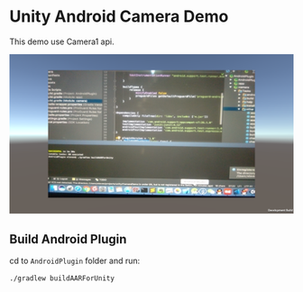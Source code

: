 # Unity Android Camera Demo

This demo use Camera1 api.

![](./screenshot.png)



## Build Android Plugin

cd to `AndroidPlugin` folder and run:

```
./gradlew buildAARForUnity
```

